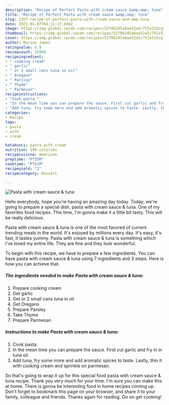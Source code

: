 ```yaml
---
description: "Recipe of Perfect Pasta with cream sauce &amp;amp; tuna"
title: "Recipe of Perfect Pasta with cream sauce &amp;amp; tuna"
slug: 1357-recipe-of-perfect-pasta-with-cream-sauce-and-amp-tuna
date: 2021-01-07T04:11:17.046Z
image: https://img-global.cpcdn.com/recipes/5270b245a8ae52a5/751x532cq70/pasta-with-cream-sauce-tuna-recipe-main-photo.jpg
thumbnail: https://img-global.cpcdn.com/recipes/5270b245a8ae52a5/751x532cq70/pasta-with-cream-sauce-tuna-recipe-main-photo.jpg
cover: https://img-global.cpcdn.com/recipes/5270b245a8ae52a5/751x532cq70/pasta-with-cream-sauce-tuna-recipe-main-photo.jpg
author: Marion James
ratingvalue: 4.9
reviewcount: 25008
recipeingredient:
- " cooking cream"
- " garlic"
- " or 2 small cans tuna in oil"
- " Oregano"
- " Parsley"
- " Thyme"
- " Parmesan"
recipeinstructions:
- "Cook pasta."
- "In the mean time you can prepare the sauce. First cut garlic and fry in in tuna oil."
- "Add tuna, fry some more and add aromatic spices to taste. Lastly, thin it with cooking cream and sprinkle on parmesan."
categories:
- Recipe
tags:
- pasta
- with
- cream

katakunci: pasta with cream 
nutrition: 299 calories
recipecuisine: American
preptime: "PT35M"
cooktime: "PT41M"
recipeyield: "2"
recipecategory: Dessert

---
```



![Pasta with cream sauce &amp; tuna](https://img-global.cpcdn.com/recipes/5270b245a8ae52a5/751x532cq70/pasta-with-cream-sauce-tuna-recipe-main-photo.jpg)

Hello everybody, hope you're having an amazing day today. Today, we're going to prepare a special dish, pasta with cream sauce &amp; tuna. One of my favorites food recipes. This time, I'm gonna make it a little bit tasty. This will be really delicious.



Pasta with cream sauce &amp; tuna is one of the most favored of current trending meals in the world. It's enjoyed by millions every day. It's easy, it's fast, it tastes yummy. Pasta with cream sauce &amp; tuna is something which I've loved my entire life. They are fine and they look wonderful.


To begin with this recipe, we have to prepare a few ingredients. You can have pasta with cream sauce &amp; tuna using 7 ingredients and 3 steps. Here is how you can achieve that.

<!--inarticleads1-->

##### The ingredients needed to make Pasta with cream sauce &amp; tuna:

1. Prepare  cooking cream
1. Get  garlic
1. Get  or 2 small cans tuna in oil
1. Get  Oregano
1. Prepare  Parsley
1. Take  Thyme
1. Prepare  Parmesan




<!--inarticleads2-->

##### Instructions to make Pasta with cream sauce &amp; tuna:

1. Cook pasta.
1. In the mean time you can prepare the sauce. First cut garlic and fry in in tuna oil.
1. Add tuna, fry some more and add aromatic spices to taste. Lastly, thin it with cooking cream and sprinkle on parmesan.




So that's going to wrap it up for this special food pasta with cream sauce &amp; tuna recipe. Thank you very much for your time. I'm sure you can make this at home. There is gonna be interesting food in home recipes coming up. Don't forget to bookmark this page on your browser, and share it to your family, colleague and friends. Thanks again for reading. Go on get cooking!
